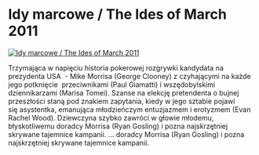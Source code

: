 Idy marcowe / The Ides of March 2011 
=============
[![Idy marcowe / The Ides of March 2011 ](http://vidos.pl/images/player.gif)](http://vidos.pl/idy-marcowe-the-ides-of-march-2011)

 Trzymająca w napięciu historia pokerowej rozgrywki kandydata na prezydenta USA  - Mike Morrisa (George Clooney) z czyhającymi na każde jego potknięcie  przeciwnikami (Paul Giamatti) i wszędobylskimi dziennikarzami (Marisa Tomei). Szanse na elekcję pretendenta o bujnej przeszłości staną pod znakiem zapytania, kiedy w jego sztabie pojawi się asystentka, emanująca młodzieńczym entuzjazmem i erotyzmem (Evan Rachel Wood). Dziewczyna szybko zawróci w głowie młodemu, błyskotliwemu doradcy Morrisa (Ryan Gosling) i pozna najskrzętniej skrywane tajemnice kampanii.  ... doradcy Morrisa (Ryan Gosling) i pozna najskrzętniej skrywane tajemnice kampanii.
